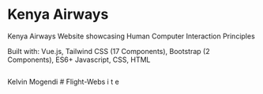 # Kenya Airways



Kenya Airways Website showcasing Human Computer Interaction Principles

Built with: Vue.js, Tailwind CSS (17 Components), Bootstrap (2 Components), ES6+ Javascript, CSS, HTML


```

```

Kelvin Mogendi
#   F l i g h t - W e b s i t e 
 
 
